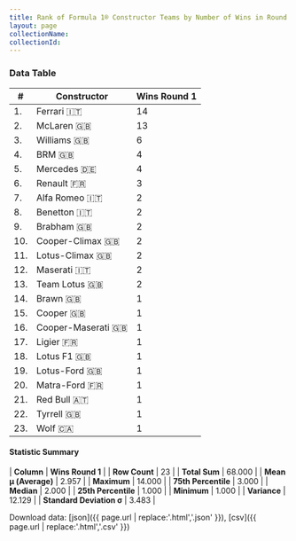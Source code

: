 ```yaml
---
title: Rank of Formula 1® Constructor Teams by Number of Wins in Round 1
layout: page
collectionName: 
collectionId: 
---
```




<canvas id="chart" width="400" height="180"></canvas>
<script>
var data = {
    "datasets": [
        {
            "backgroundColor": [
                "EB212E",
                "E96E30",
                "EAE4ED",
                "144D44",
                "18A19B",
                "FDE139",
                "B21827",
                "73C2FB",
                "243F73",
                "273027",
                "025839",
                "C0BEC3",
                "09630C",
                "E2F833",
                "273027",
                "1A2446",
                "0F5DBB",
                "F6CA46",
                "025839",
                "3FB2B3",
                "121D32",
                "274B72",
                "A3805E"
            ],
            "borderColor": [
                "16191A",
                "0D1D20",
                "082957",
                "444444",
                "D7D7D5",
                "424B52",
                "444444",
                "444444",
                "444444",
                "444444",
                "444444",
                "444444",
                "444444",
                "444444",
                "444444",
                "444444",
                "444444",
                "444444",
                "444444",
                "444444",
                "FDCC2F",
                "444444",
                "444444"
            ],
            "borderWidth": 1,
            "data": [
                14.0,
                13.0,
                6.0,
                4.0,
                4.0,
                3.0,
                2.0,
                2.0,
                2.0,
                2.0,
                2.0,
                2.0,
                2.0,
                1.0,
                1.0,
                1.0,
                1.0,
                1.0,
                1.0,
                1.0,
                1.0,
                1.0,
                1.0
            ],
            "label": "Wins Round 1"
        }
    ],
    "labels": [
        "Ferrari",
        "McLaren",
        "Williams",
        "BRM",
        "Mercedes",
        "Renault",
        "Alfa Romeo",
        "Benetton",
        "Brabham",
        "Cooper-Climax",
        "Lotus-Climax",
        "Maserati",
        "Team Lotus",
        "Brawn",
        "Cooper",
        "Cooper-Maserati",
        "Ligier",
        "Lotus F1",
        "Lotus-Ford",
        "Matra-Ford",
        "Red Bull",
        "Tyrrell",
        "Wolf"
    ]
};
var options = {
  legend: {
    display: false
  },
  scales: {
    xAxes: [{
      ticks: {
        beginAtZero: true,
        maxRotation: 180,
        display: window.innerWidth > 800
      }
    }],
    yAxes: [{
      ticks: {
        beginAtZero: true
      }
    }]
  },
  onResize: function(chart, size) {
    chart.options.scales.xAxes[0].ticks.display = size.width > 800;
  }
};
var chart = new Chart("chart", {
    data: data,
    type: 'bar',
    options: options
});
</script>



### Data Table

| # | Constructor | Wins Round 1 |
|--|--|--|
| 1. | Ferrari 🇮🇹 | 14 |
| 2. | McLaren 🇬🇧 | 13 |
| 3. | Williams 🇬🇧 | 6 |
| 4. | BRM 🇬🇧 | 4 |
| 5. | Mercedes 🇩🇪 | 4 |
| 6. | Renault 🇫🇷 | 3 |
| 7. | Alfa Romeo 🇮🇹 | 2 |
| 8. | Benetton 🇮🇹 | 2 |
| 9. | Brabham 🇬🇧 | 2 |
| 10. | Cooper-Climax 🇬🇧 | 2 |
| 11. | Lotus-Climax 🇬🇧 | 2 |
| 12. | Maserati 🇮🇹 | 2 |
| 13. | Team Lotus 🇬🇧 | 2 |
| 14. | Brawn 🇬🇧 | 1 |
| 15. | Cooper 🇬🇧 | 1 |
| 16. | Cooper-Maserati 🇬🇧 | 1 |
| 17. | Ligier 🇫🇷 | 1 |
| 18. | Lotus F1 🇬🇧 | 1 |
| 19. | Lotus-Ford 🇬🇧 | 1 |
| 20. | Matra-Ford 🇫🇷 | 1 |
| 21. | Red Bull 🇦🇹 | 1 |
| 22. | Tyrrell 🇬🇧 | 1 |
| 23. | Wolf 🇨🇦 | 1 |

#### Statistic Summary

| **Column** | **Wins Round 1** |
| **Row Count** | 23 |
| **Total Sum** | 68.000 |
| **Mean μ (Average)** | 2.957 |
| **Maximum** | 14.000 |
| **75th Percentile** | 3.000 |
| **Median** | 2.000 |
| **25th Percentile** | 1.000 |
| **Minimum** | 1.000 |
| **Variance** | 12.129 |
| **Standard Deviation σ** | 3.483 |

Download data: [json]({{ page.url | replace:'.html','.json' }}), [csv]({{ page.url | replace:'.html','.csv' }})
